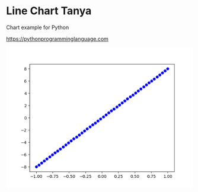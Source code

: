 # Line Chart Tanya 

Chart example for Python

https://pythonprogramminglanguage.com

<img src='chart.png'>
